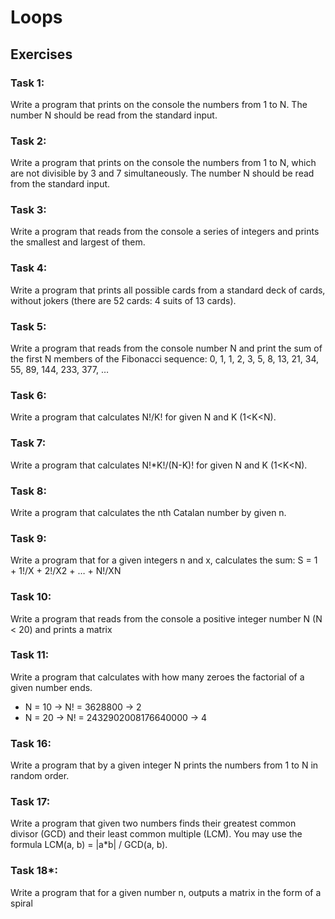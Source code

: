 # Loops

## Exercises

### Task 1:
Write a program that prints on the console the numbers from 1 to N. The number N should be read from the standard input.
### Task 2:
Write a program that prints on the console the numbers from 1 to N, which are not divisible by 3 and 7 simultaneously. The number N should be read from the standard input.
### Task 3:
Write a program that reads from the console a series of integers and prints the smallest and largest of them.
### Task 4:
Write a program that prints all possible cards from a standard deck of cards, without jokers (there are 52 cards: 4 suits of 13 cards).
### Task 5:
Write a program that reads from the console number N and print the sum of the first N members of the Fibonacci sequence: 0, 1, 1, 2, 3, 5, 8, 13, 21, 34, 55, 89, 144, 233, 377, …
### Task 6:
Write a program that calculates N!/K! for given N and K (1<K<N).
### Task 7:
Write a program that calculates N!*K!/(N-K)! for given N and K (1<K<N).
### Task 8:
Write a program that calculates the nth Catalan number by given n.
### Task 9:
Write a program that for a given integers n and x, calculates the sum: S = 1 + 1!/X + 2!/X2 + … + N!/XN
### Task 10:
Write a program that reads from the console a positive integer number N (N < 20) and prints a matrix 
### Task 11:
Write a program that calculates with how many zeroes the factorial of a given number ends.
* N = 10 -> N! = 3628800 -> 2
* N = 20 -> N! = 2432902008176640000 -> 4
### Task 16:
Write a program that by a given integer N prints the numbers from 1 to N in random order.
### Task 17:
Write a program that given two numbers finds their greatest common divisor (GCD) and their least common multiple (LCM). You may use the formula LCM(a, b) = |a*b| / GCD(a, b).
### Task 18*:
Write a program that for a given number n, outputs a matrix in the form of a spiral


